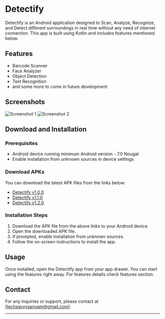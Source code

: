 # Detectify

Detectify is an Android application designed to Scan, Analyze, Recognize, and Detect different surroundings in real time without any need of internet connection. This app is built using Kotlin and includes features mentioned below.

## Features

- Barcode Scanner
- Face Analyzer
- Object Detection
- Text Recognition
- and some more to come in future development

## Screenshots

![Screenshot 1](screenshots/screenshot1.png)
![Screenshot 2](screenshots/screenshot2.png)

## Download and Installation

### Prerequisites

- Android device running minimum Android version - 7.0 Nougat
- Enable installation from unknown sources in device settings

### Download APKs

You can download the latest APK files from the links below:

- [Detectify v1.0.0](apks/detectify_v1.0.0.apk)
- [Detectify v1.1.0](apks/detectify_v2.0.0.apk)
- [Detectify v1.2.0](apks/detectify_v2.1.0.apk)

### Installation Steps

1. Download the APK file from the above links to your Android device.
2. Open the downloaded APK file.
3. If prompted, enable installation from unknown sources.
4. Follow the on-screen instructions to install the app.

## Usage

Once installed, open the Detectify app from your app drawer. You can start using the features right away. For features details check features section.

## Contact

For any inquiries or support, please contact at [techsavvysanyam@gmail.com].

---
